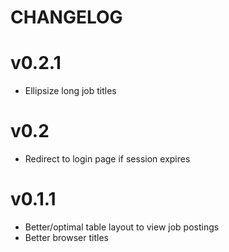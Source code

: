 CHANGELOG
=========

# v0.2.1
 * Ellipsize long job titles

# v0.2
 * Redirect to login page if session expires

# v0.1.1
 * Better/optimal table layout to view job postings
 * Better browser titles
